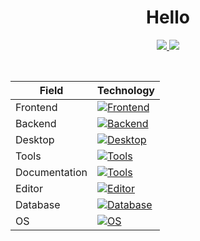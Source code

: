 <h1 align="center">Hello</h1>

<p align="center">
   <a href="https://github.com/anuraghazra/github-readme-stats">
      <img src="https://github-readme-stats.vercel.app/api/top-langs/?username=alexxGmZ&layout=compact&theme=tokyonight&langs_count=10">
      <img src="https://github-readme-stats.vercel.app/api?username=alexxGmZ&count_private=true&theme=tokyonight&show_icons=true">
   </a>
</p>

<br>

| Field         | Technology                                                                                       |
|-------------- | ------------------------------------------------------------------------------------------------ |
| Frontend      | [![Frontend](https://skillicons.dev/icons?i=tailwind,bootstrap,js,html)](https://skillicons.dev) |
| Backend       | [![Backend](https://skillicons.dev/icons?i=bash,express,go,lua,nodejs)](https://skillicons.dev)  |
| Desktop       | [![Desktop](https://skillicons.dev/icons?i=electron)](https://skillicons.dev)                    |
| Tools         | [![Tools](https://skillicons.dev/icons?i=git,github)](https://skillicons.dev)                    |
| Documentation | [![Tools](https://skillicons.dev/icons?i=markdown)](https://skillicons.dev)                      |
| Editor        | [![Editor](https://skillicons.dev/icons?i=vim,neovim,sublime)](https://skillicons.dev)           |
| Database      | [![Database](https://skillicons.dev/icons?i=mysql,postgres)](https://skillicons.dev)             |
| OS            | [![OS](https://skillicons.dev/icons?i=linux,mint)](https://skillicons.dev)                       |

